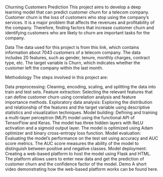 Churning Customers Prediction
This project aims to develop a deep learning model that can predict customer churn for a telecom company. Customer churn is the loss of customers who stop using the company’s services. It is a major problem that affects the revenues and profitability of the company. Therefore, finding factors that increase customer churn and identifying customers who are likely to churn are important tasks for the company.

Data
The data used for this project is from this link, which contains information about 7043 customers of a telecom company. The data includes 20 features, such as gender, tenure, monthly charges, contract type, etc. The target variable is Churn, which indicates whether the customer left the company within the last month.

Methodology
The steps involved in this project are:

Data preprocessing: Cleaning, encoding, scaling, and splitting the data into train and test sets.
Feature extraction: Selecting the relevant features that can define customer churn using correlation analysis and feature importance methods.
Exploratory data analysis: Exploring the distribution and relationship of the features and the target variable using descriptive statistics and visualization techniques.
Model building: Defining and training a multi-layer perceptron (MLP) model using the functional API of TensorFlow and Keras. The model has three hidden layers with ReLU activation and a sigmoid output layer. The model is optimized using Adam optimizer and binary cross-entropy loss function.
Model evaluation: Evaluating the model’s performance on the test set using accuracy and AUC score metrics. The AUC score measures the ability of the model to distinguish between positive and negative classes.
Model deployment: Creating a web-based platform to host the model using Flask and HTML. The platform allows users to enter new data and get the prediction of customer churn and the confidence factor of the model.
Demo
A short video demonstrating how the web-based platform works can be found here.
